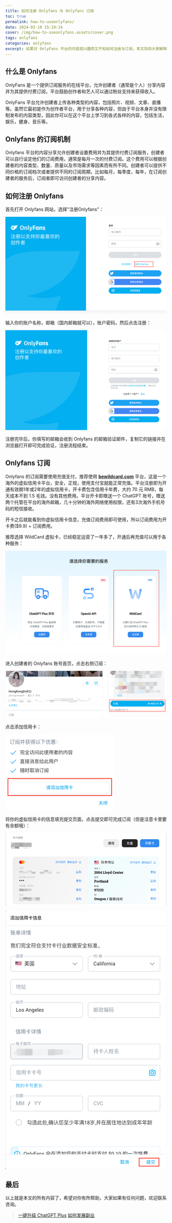 ```yaml
---
title: 如何注册 Onlyfans 与 Onlyfans 订阅
toc: true
permalink: how-to-useonlyfans/
date: 2024-03-10 15:19:14
cover: /img/how-to-useonlyfans.assets/cover.png
tags: onlyfans
categories: onlyfans
excerpt: 如果对 OnlyFans 平台的内容感兴趣而又不知如何注册与订阅，本文将向大家解释 OnlyFans 是一个什么平台以及如何注册与订阅 OnlyFans 博主。
---
```


## 什么是 Onlyfans

OnlyFans 是一个提供订阅服务的在线平台，允许创建者（通常是个人）分享内容并为其提供付费订阅，平台鼓励创作者和艺人可以通过粉丝支持来获得收入。

OnlyFans 平台允许创建者上传各种类型的内容，包括照片、视频、文章、直播等。虽然它最初是作为创作者平台，用于分享各种内容，但由于平台本身并没有限制发布的内容类型，因此你可以在这个平台上学习到各式各样的内容，包括生活，娱乐，健身，音乐等。

## Onlyfans 的订阅机制

Onlyfans 平台的内容分享允许创建者设置费用并为其提供付费订阅服务，创建者可以自行设定他们的订阅费用，通常是每月一次的付费订阅。这个费用可以根据创建者的内容类型、数量、质量以及市场需求等因素而有所不同。创建者可以提供不同价格的订阅档次或者提供不同的订阅周期，比如每月，每季度，每年，在订阅创建者的服务后，订阅者即可访问创建者的分享内容。

## 如何注册 Onlyfans

首先打开 Onlyfans 网站，选择"注册Onlyfans"：

![Onlyfans 注册](/img/how-to-useonlyfans.assets/1.png)

  


输入你的账户名称，邮箱（国内邮箱就可以），账户密码，然后点击注册：

![](/img/how-to-useonlyfans.assets/2.png)

  


注册完毕后，你填写的邮箱会收到 Onlyfans 的邮箱验证邮件，复制它的链接并在浏览器打开即可完成验证，注册流程结束。


## Onlyfans 订阅

Onlyfans 的订阅需要使用充值支付，推荐使用 **[bewildcard.com](https://bewildcard.com/i/AIPANDA)** 平台，这是一个海外的虚拟信用卡平台，安全，正规，使用支付宝就能正常充值。平台注册即为开通有效期1年或2年的虚拟信用卡，开卡费包含信用卡年费，大约 70 元 RMB，每天成本不到 1.5 毛钱。没有其他费用。平台开卡即赠送一个 ChatGPT 账号，赠送两个托管在平台的海外邮箱，几十分钟的海外网络使用权限，还有3次海外手机号码的短信接收。

开卡之后就能看到你虚拟信用卡信息，充值订阅费用即可使用，所以订阅费用为开卡费($9.9) + 订阅费用。

推荐选择  WildCard 虚拟卡，已经稳定运营了一年多了，开通后再充值可以用于各种服务：

![](/img/chatgpt-register-2024.assets/3.PNG)

进入创建者的 Onlyfans 账号首页，点击右侧订阅：

![hongkongdoll 订阅](/img/how-to-useonlyfans.assets/3.png)



点击添加信用卡：

![](/img/how-to-useonlyfans.assets/4.png)

将你的虚拟信用卡的信息填充提交页面，点击提交即可完成订阅（但是注意卡里要有余额哦）：

![](/img/how-to-useonlyfans.assets/6.png)

![](/img/how-to-useonlyfans.assets/5.png)

  


## 最后

以上就是本文的所有内容了，希望对你有所帮助，大家如果有任何问题，欢迎联系咨询。


> [一键升级 ChatGPT Plus](/upgrude-chatgpt-plus-2024/)
> [如何发展副业](/how-to-have-side-job/)